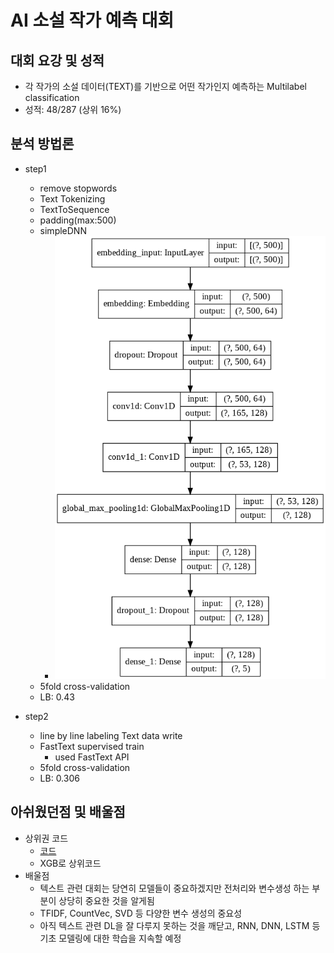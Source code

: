 # AI 소설 작가 예측 대회

## 대회 요강 및 성적
- 각 작가의 소설 데이터(TEXT)를 기반으로 어떤 작가인지 예측하는 Multilabel classification
- 성적: 48/287 (상위 16%)


## 분석 방법론
    
- step1
    - remove stopwords  
    - Text Tokenizing
    - TextToSequence
    - padding(max:500)
    - simpleDNN
        - <img src = './image/dnn_model.png'> 
    - 5fold cross-validation
    - LB: 0.43
    
- step2
    - line by line labeling Text data write
    - FastText supervised train
        - used FastText API
    - 5fold cross-validation
    - LB: 0.306
    
    
    
## 아쉬웠던점 및 배울점
- 상위권 코드
    - [코드]('https://dacon.io/competitions/official/235670/codeshare/1894?page=1&dtype=recent&ptype=pub')
    - XGB로 상위코드
- 배울점
    - 텍스트 관련 대회는 당연히 모델들이 중요하겠지만 전처리와 변수생성 하는 부분이 상당히 중요한 것을 알게됨
    - TFIDF, CountVec, SVD 등 다양한 변수 생성의 중요성
    - 아직 텍스트 관련 DL을 잘 다루지 못하는 것을 깨닫고, RNN, DNN, LSTM 등 기초 모델링에 대한 학습을 지속할 예정
    
    
    
    
    
